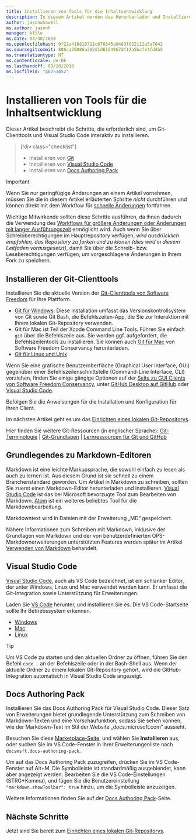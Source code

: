 ```yaml
---
title: Installieren von Tools für die Inhaltsentwicklung
description: In diesem Artikel werden das Herunterladen und Installieren der Clienttools erläutert, die Sie für Git und das Bearbeiten von Markdowndateien benötigen.
author: jasonwhowell
ms.author: jasonh
manager: kfile
ms.date: 04/30/2018
ms.openlocfilehash: 9f22a416810711c076645a9483f022112a3a7642
ms.sourcegitcommit: 886ca76086a302d1d6124967df12a5bcfe4fd4b5
ms.translationtype: HT
ms.contentlocale: de-DE
ms.lasthandoff: 08/10/2018
ms.locfileid: "40251452"
---
```

# <a name="install-content-authoring-tools"></a>Installieren von Tools für die Inhaltsentwicklung

Dieser Artikel beschreibt die Schritte, die erforderlich sind, um Git-Clienttools und Visual Studio Code interaktiv zu installieren.
> [!div class="checklist"]
> * Installieren von [Git](https://git-scm.com/)
> * Installieren von [Visual Studio Code](https://code.visualstudio.com/)
> * Installieren von [Docs Authoring Pack](https://marketplace.visualstudio.com/items?itemName=docsmsft.docs-authoring-pack)

>[!IMPORTANT]
> Wenn Sie nur geringfügige Änderungen an einem Artikel vornehmen, müssen Sie die in diesem Artikel erläuterten Schritte *nicht* durchführen und können direkt mit dem Workflow für [schnelle Änderungen](index.md#quick-edits-to-existing-documents) fortfahren.
>
> Wichtige Mitwirkende sollten diese Schritte ausführen, da ihnen dadurch die Verwendung des [Workflows für größere Änderungen oder Änderungen mit langer Ausführungszeit](how-to-write-workflows-major.md) ermöglicht wird. Auch wenn Sie über Schreibberechtigungen im Hauptrepository verfügen, *wird ausdrücklich empfohlen, das Repository zu forken und zu klonen (dies wird in diesem Leitfaden vorausgesetzt)*, damit Sie über die Schreib- bzw. Leseberechtigungen verfügen, um vorgeschlagene Änderungen in Ihrem Fork zu speichern.

## <a name="install-git-client-tools"></a>Installieren der Git-Clienttools 

 Installieren Sie die aktuelle Version der [Git-Clienttools von Software Freedom](https://git-scm.com/download/) für Ihre Plattform. 

* [Git für Windows](https://git-scm.com/download/win): Diese Installation umfasst das Versionskontrollsystem von Git sowie Git Bash, die Befehlszeilen-App, die Sie zur Interaktion mit Ihrem lokalen Git-Repository verwenden.
* Git für Mac ist Teil der Xcode Command Line Tools. Führen Sie einfach `git` über die Befehlszeile aus. Sie werden ggf. aufgefordert, die Befehlszeilentools zu installieren. Sie können auch [Git für Mac](https://git-scm.com/download/mac) von Software Freedom Conservancy herunterladen.
* [Git für Linux und Unix](https://git-scm.com/download/linux)

Wenn Sie eine grafische Benutzeroberfläche (Graphical User Interface, GUI) gegenüber einer Befehlszeilenschnittstelle (Command-Line Interface, CLI) vorziehen, finden Sie einige gängige Optionen auf der [Seite zu GUI Clients von Software Freedom Conservancy](https://git-scm.com/downloads/guis), unter [GitHub Desktop auf GitHub](https://desktop.github.com/) oder [Visual Studio Code](https://www.visualstudio.com/products/code-vs.aspx).

Befolgen Sie die Anweisungen für die Installation und Konfiguration für Ihren Client.

Im nächsten Artikel geht es um das [Einrichten eines lokalen Git-Repositorys](get-started-setup-local.md).

   Hier finden Sie weitere Git-Ressourcen (in englischer Sprache): [Git-Terminologie](https://help.github.com/articles/github-glossary) | [Git-Grundlagen](https://git-scm.com/book/en/v2/Getting-Started-Git-Basics) | [Lernressourcen für Git und GitHub](https://help.github.com/articles/good-resources-for-learning-git-and-github/)

## <a name="understand-markdown-editors"></a>Grundlegendes zu Markdown-Editoren

Markdown ist eine leichte Markupsprache, die sowohl einfach zu lesen als auch zu lernen ist. Aus diesem Grund ist sie schnell zu einem Branchenstandard geworden. Um Artikel in Markdown zu schreiben, sollten Sie zuerst einen Markdown-Editor herunterladen und installieren.  [Visual Studio Code](https://code.visualstudio.com/) ist das bei Microsoft bevorzugte Tool zum Bearbeiten von Markdown. [Atom](https://atom.io) ist ein weiteres beliebtes Tool für die Markdownbearbeitung.

Markdowntext wird in Dateien mit der Erweiterung „MD“ gespeichert.

Nähere Informationen zum Schreiben mit Markdown, inklusive der Grundlagen von Markdown und der von benutzerdefinierten OPS-Markdownerweiterungen unterstützten Features werden später im Artikel [Verwenden von Markdown](how-to-write-use-markdown.md) behandelt.

## <a name="visual-studio-code"></a>Visual Studio Code

[Visual Studio Code](https://code.visualstudio.com/), auch als VS Code bezeichnet, ist ein schlanker Editor, der unter Windows, Linux und Mac verwendet werden kann. Er umfasst die Git-Integration sowie Unterstützung für Erweiterungen.

Laden Sie [VS Code](https://code.visualstudio.com/) herunter, und installieren Sie es. Die VS Code-Startseite sollte Ihr Betriebssystem erkennen.

- [Windows](https://code.visualstudio.com/docs/setup/windows)
- [Mac](https://code.visualstudio.com/docs/setup/mac)
- [Linux](https://code.visualstudio.com/docs/setup/linux)

> [!TIP]
> Um VS Code zu starten und den aktuellen Ordner zu öffnen, führen Sie den Befehl `code .` an der Befehlszeile oder in der Bash-Shell aus. Wenn der aktuelle Ordner zu einem lokalen Git-Repository gehört, wird die GitHub-Integration automatisch in Visual Studio Code angezeigt.

## <a name="docs-authoring-pack"></a>Docs Authoring Pack
Installieren Sie das Docs Authoring Pack für Visual Studio Code. Dieser Satz von Erweiterungen bietet grundlegende Unterstützung zum Schreiben von Markdown-Texten und eine Vorschaufunktion, sodass Sie sehen können, wie der Markdown-Text im Stil der Website „docs.microsoft.com“ aussieht.

   Besuchen Sie diese [Marketplace-Seite](https://marketplace.visualstudio.com/items?itemName=docsmsft.docs-authoring-pack), und wählen Sie **Installieren** aus, oder suchen Sie im VS Code-Fenster in Ihrer Erweiterungenliste nach `docsmsft.docs-authoring-pack`. 

   Um auf das Docs Authoring Pack zuzugreifen, drücken Sie im VS Code-Fenster auf Alt+M. Die Symbolleiste ist standardmäßig ausgeblendet, kann aber angezeigt werden. Bearbeiten Sie die VS Code-Einstellungen (STRG+Komma), und fügen Sie die Benutzereinstellung `"markdown.showToolbar": true` hinzu, um die Symbolleiste anzuzeigen.

   Weitere Informationen finden Sie auf der [Docs Authoring Pack](how-to-write-docs-auth-pack.md)-Seite.


## <a name="next-steps"></a>Nächste Schritte

Jetzt sind Sie bereit zum [Einrichten eines lokalen Git-Repositorys](get-started-setup-local.md).
